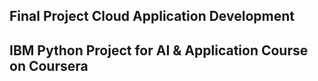 ## Final Project Cloud Application Development
## IBM Python Project for AI & Application Course on Coursera
